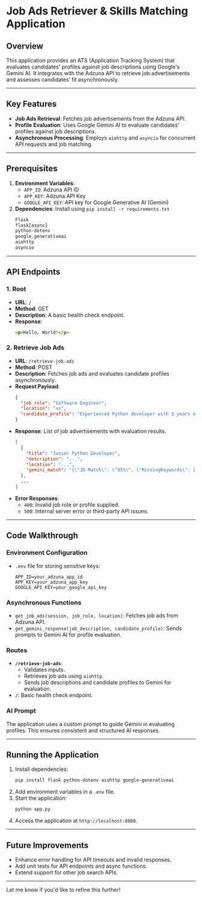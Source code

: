 # Job Ads Retriever & Skills Matching Application

## Overview
This application provides an ATS (Application Tracking System) that evaluates candidates' profiles against job descriptions using Google's Gemini AI. It integrates with the Adzuna API to retrieve job advertisements and assesses candidates’ fit asynchronously.

---

## Key Features
- **Job Ads Retrieval**: Fetches job advertisements from the Adzuna API.
- **Profile Evaluation**: Uses Google Gemini AI to evaluate candidates' profiles against job descriptions.
- **Asynchronous Processing**: Employs `aiohttp` and `asyncio` for concurrent API requests and job matching.

---

## Prerequisites
1. **Environment Variables**:
   - `APP_ID`: Adzuna API ID
   - `APP_KEY`: Adzuna API Key
   - `GOOGLE_API_KEY`: API key for Google Generative AI (Gemini)
2. **Dependencies**: Install using `pip install -r requirements.txt`
    ```requirements.txt
    Flask
    flask[async]
    python-dotenv
    google.generativeai
    aiohttp
    asyncio
    ```

---

## API Endpoints

### 1. **Root**
   - **URL**: `/`
   - **Method**: GET
   - **Description**: A basic health check endpoint.
   - **Response**:
     ```html
     <p>Hello, World!</p>
     ```

### 2. **Retrieve Job Ads**
   - **URL**: `/retrieve-job-ads`
   - **Method**: POST
   - **Description**: Fetches job ads and evaluates candidate profiles asynchronously.
   - **Request Payload**:
     ```json
     {
       "job_role": "Software Engineer",
       "location": "us",
       "candidate_profile": "Experienced Python developer with 3 years of..."
     }
     ```
   - **Response**: List of job advertisements with evaluation results.
     ```json
     [
       {
         "title": "Junior Python Developer",
         "description": "...",
         "location": "...",
         "gemini_match": "{\"JD Match\": \"85%\", \"MissingKeywords\": [\"Django\", \"REST APIs\"]}"
       },
       ...
     ]
     ```
   - **Error Responses**:
     - `400`: Invalid job role or profile supplied.
     - `500`: Internal server error or third-party API issues.

---

## Code Walkthrough

### Environment Configuration
- `.env` file for storing sensitive keys:
  ```env
  APP_ID=your_adzuna_app_id
  APP_KEY=your_adzuna_app_key
  GOOGLE_API_KEY=your_google_api_key
  ```

### Asynchronous Functions
- `get_job_ads(session, job_role, location)`: Fetches job ads from Adzuna API.
- `get_gemini_response(job_description, candidate_profile)`: Sends prompts to Gemini AI for profile evaluation.

### Routes
- **`/retrieve-job-ads`**:
  - Validates inputs.
  - Retrieves job ads using `aiohttp`.
  - Sends job descriptions and candidate profiles to Gemini for evaluation.
- **`/`**: Basic health check endpoint.

### AI Prompt
The application uses a custom prompt to guide Gemini in evaluating profiles. This ensures consistent and structured AI responses.

---

## Running the Application
1. Install dependencies:  
   ```bash
   pip install flask python-dotenv aiohttp google-generativeai
   ```
2. Add environment variables in a `.env` file.
3. Start the application:
   ```bash
   python app.py
   ```
4. Access the application at `http://localhost:8080`.

---

## Future Improvements
- Enhance error handling for API timeouts and invalid responses.
- Add unit tests for API endpoints and async functions.
- Extend support for other job search APIs.

---

Let me know if you'd like to refine this further!